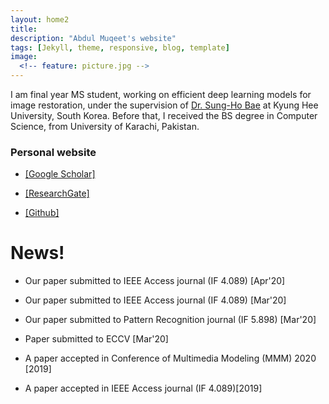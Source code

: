 ```yaml
---
layout: home2
title: 
description: "Abdul Muqeet's website"
tags: [Jekyll, theme, responsive, blog, template]
image:
  <!-- feature: picture.jpg -->
---
```

<p>I am final year MS student, working on efficient deep learning models for image restoration, under the supervision of <a href="https://scholar.google.com/citations?user=EULut5oAAAAJ">Dr. Sung-Ho Bae</a> at Kyung Hee University, South Korea. Before that, I received the BS degree in Computer Science, from University of Karachi, Pakistan. </p>
  

  
<h3>Personal website</h3>
<ul>
  <li><p><a href="https://scholar.google.com/citations?user=-BBpuKMAAAAJ">[Google Scholar]</a></p></li>
  <li><p><a href="https://www.researchgate.net/profile/Abdul_Muqeet10">[ResearchGate]</a></p></li>
  <li><p><a href="https://github.com/AbdulMoqeet">[Github]</a></p></li>
</ul>

# News!

* Our paper submitted to IEEE Access journal (IF 4.089) [Apr'20]

* Our paper submitted to IEEE Access journal (IF 4.089) [Mar'20]

* Our paper submitted to Pattern Recognition journal (IF 5.898) [Mar'20]

* Paper submitted to ECCV [Mar'20]

* A paper accepted in Conference of Multimedia Modeling (MMM) 2020 [2019]

* A paper accepted in IEEE Access journal (IF 4.089)[2019]

